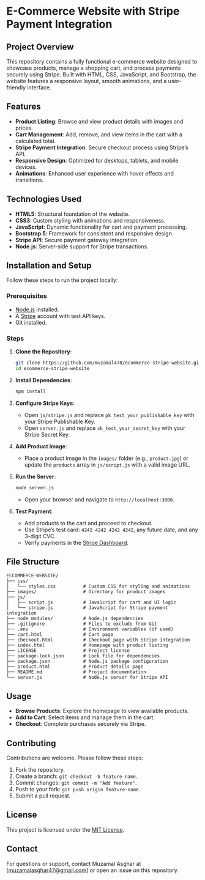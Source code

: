 # E-Commerce Website with Stripe Payment Integration

## Project Overview
This repository contains a fully functional e-commerce website designed to showcase products, manage a shopping cart, and process payments securely using Stripe. Built with HTML, CSS, JavaScript, and Bootstrap, the website features a responsive layout, smooth animations, and a user-friendly interface.

## Features
- **Product Listing**: Browse and view product details with images and prices.
- **Cart Management**: Add, remove, and view items in the cart with a calculated total.
- **Stripe Payment Integration**: Secure checkout process using Stripe’s API.
- **Responsive Design**: Optimized for desktops, tablets, and mobile devices.
- **Animations**: Enhanced user experience with hover effects and transitions.

## Technologies Used
- **HTML5**: Structural foundation of the website.
- **CSS3**: Custom styling with animations and responsiveness.
- **JavaScript**: Dynamic functionality for cart and payment processing.
- **Bootstrap 5**: Framework for consistent and responsive design.
- **Stripe API**: Secure payment gateway integration.
- **Node.js**: Server-side support for Stripe transactions.

## Installation and Setup
Follow these steps to run the project locally:

### Prerequisites
- [Node.js](https://nodejs.org) installed.
- A [Stripe](https://stripe.com) account with test API keys.
- Git installed.

### Steps
1. **Clone the Repository**:
   ```bash
   git clone https://github.com/muzamal478/ecommerce-stripe-website.git
   cd ecommerce-stripe-website
   ```

2. **Install Dependencies**:
   ```bash
   npm install
   ```

3. **Configure Stripe Keys**:
   - Open `js/stripe.js` and replace `pk_test_your_publishable_key` with your Stripe Publishable Key.
   - Open `server.js` and replace `sk_test_your_secret_key` with your Stripe Secret Key.

4. **Add Product Image**:
   - Place a product image in the `images/` folder (e.g., `product.jpg`) or update the `products` array in `js/script.js` with a valid image URL.

5. **Run the Server**:
   ```bash
   node server.js
   ```
   - Open your browser and navigate to `http://localhost:3000`.

6. **Test Payment**:
   - Add products to the cart and proceed to checkout.
   - Use Stripe’s test card: `4242 4242 4242 4242`, any future date, and any 3-digit CVC.
   - Verify payments in the [Stripe Dashboard](https://dashboard.stripe.com/test/payments).

## File Structure
```
ECCOMMERCE-WEBSITE/
├── css/
│   └── styles.css          # Custom CSS for styling and animations
├── images/                 # Directory for product images
├── js/
│   ├── script.js           # JavaScript for cart and UI logic
│   └── stripe.js           # JavaScript for Stripe payment integration
├── node_modules/           # Node.js dependencies
├── .gitignore              # Files to exclude from Git
├── .env                    # Environment variables (if used)
├── cart.html               # Cart page
├── checkout.html           # Checkout page with Stripe integration
├── index.html              # Homepage with product listing
├── LICENSE                 # Project license
├── package-lock.json       # Lock file for dependencies
├── package.json            # Node.js package configuration
├── product.html            # Product details page
├── README.md               # Project documentation
└── server.js               # Node.js server for Stripe API
```

## Usage
- **Browse Products**: Explore the homepage to view available products.
- **Add to Cart**: Select items and manage them in the cart.
- **Checkout**: Complete purchases securely via Stripe.

## Contributing
Contributions are welcome. Please follow these steps:
1. Fork the repository.
2. Create a branch: `git checkout -b feature-name`.
3. Commit changes: `git commit -m "Add feature"`.
4. Push to your fork: `git push origin feature-name`.
5. Submit a pull request.

## License
This project is licensed under the [MIT License](LICENSE).

## Contact
For questions or support, contact Muzamal Asghar at [muzamalasghar47@gmail.com] or open an issue on this repository.